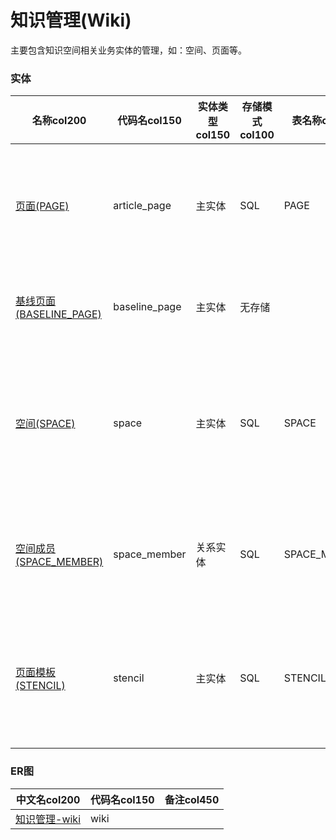 # 知识管理(Wiki) <!-- {docsify-ignore-all} -->

主要包含知识空间相关业务实体的管理，如：空间、页面等。

### 实体

|    名称col200   | 代码名col150      |  实体类型col150   | 存储模式col100 | 表名称col200   |    联合主键col100   |  主状态col100   |  权限控制col150  |  启用审计col100    |  备注col500  |
| --------  |------------| -----   |  --------|  --------|  --------|    -------- | -------- | -------- |-------- |
|[页面(PAGE)](module/Wiki/article_page)|article_page|主实体|SQL|PAGE|否|否|附属主实体控制（未映射自控）|否|存储知识文档的页面，支持内容编辑和版本管理。|
|[基线页面(BASELINE_PAGE)](module/Wiki/baseline_page)|baseline_page|主实体|无存储||是|否|附属主实体控制（未映射自控）|否||
|[空间(SPACE)](module/Wiki/space)|space|主实体|SQL|SPACE|否|否|自控制|否|定义PLM系统中用于协作、知识共享和文档管理的虚拟空间。|
|[空间成员(SPACE_MEMBER)](module/Wiki/space_member)|space_member|关系实体|SQL|SPACE_MEMBER|是|否|附属主实体控制（未映射自控）|否|记录PLM系统中各知识库或协作空间的成员。|
|[页面模板(STENCIL)](module/Wiki/stencil)|stencil|主实体|SQL|STENCIL|否|否|附属主实体控制（未映射自控）|否|用于快速创建知识文档的标准模板，确保格式的一致性。|

### ER图

|  中文名col200      |   代码名col150    |  备注col450  |
|  --------   |------------ |  -------- |
|[知识管理-wiki](er/wiki)|wiki||

